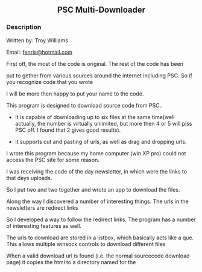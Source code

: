 ﻿<div align="center">

## PSC Multi\-Downloader


</div>

### Description

Written by: Troy Williams

Email: fenris@hotmail.com

First off, the most of the code is original. The rest of the code has been

put to gether from various sources around the internet including PSC. So if you recognize code that you wrote

I will be more then happy to put your name to the code.

This program is designed to download source code from PSC..

- It is capable of downloading up to six files at the same time(well actually, the number is virtually unlimited, but more then 4 or 5 will piss PSC off. I found that 2 gives good results).

- It supports cut and pasting of urls, as well as drag and dropping urls.

I wrote this program because my home computer (win XP pro) could not access the PSC site for some reason.

I was receiving the code of the day newsletter, in which were the links to that days uploads.

So I put two and two together and wrote an app to download the files.

Along the way I discovered a number of interesting things. The urls in the newsletters are redirect links

So I developed a way to follow the redirect links. The program has a number of interesting features as well.

The urls to download are stored in a listbox, which basically acts like a que. This allows multiple winsock controls to download different files

When a valid download url is found (i.e. the normal sourcecode download page) it copies the html to a directory named for the <title> of the webpage.

This allows for a description of the code to be saved along with the zip file.

Also the html and file headers are saved in that directory as well as a *.url file with the download url.

The program also logs urls that caused problems to a log window, which allows the log to be written to disk.

The Url list can be saved to a file as well.

To use the program....

Start up the program, either from the ide or from a full compile.

Select options from the menu and locate the directory where you want to download the files to, also enter the number of simultaneous downloads you want to have.

Goto File/New Downloads

An URL List window will popup, simply copy and past (or drag and drop) the urls into the listbox

When you are ready to begin downloading, click on the download button
 
### More Info
 
I have test the program out on win XP and win NT and it seems to work fine. There may be a problem when the "threads" try and grab the same download link. I have only encountered this behavior once in my testing.


<span>             |<span>
---                |---
**Submitted On**   |2002-02-06 11:27:48
**By**             |[Troy Williams](https://github.com/Planet-Source-Code/PSCIndex/blob/master/ByAuthor/troy-williams.md)
**Level**          |Intermediate
**User Rating**    |5.0 (20 globes from 4 users)
**Compatibility**  |VB 6\.0
**Category**       |[Internet/ HTML](https://github.com/Planet-Source-Code/PSCIndex/blob/master/ByCategory/internet-html__1-34.md)
**World**          |[Visual Basic](https://github.com/Planet-Source-Code/PSCIndex/blob/master/ByWorld/visual-basic.md)
**Archive File**   |[PSC\_Multi\-53447262002\.zip](https://github.com/Planet-Source-Code/troy-williams-psc-multi-downloader__1-31544/archive/master.zip)








